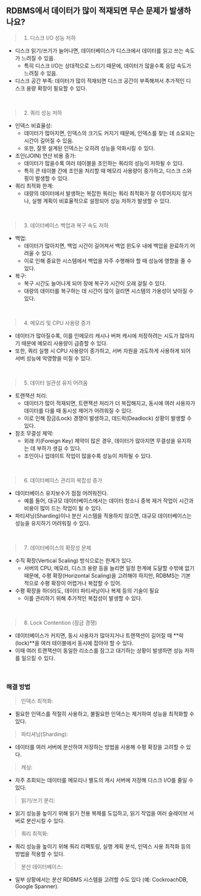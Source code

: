 ## RDBMS에서 데이터가 많이 적재되면 무슨 문제가 발생하나요?

> 1. 디스크 I/O 성능 저하

- 디스크 읽기/쓰기가 늘어나면, 데이터베이스가 디스크에서 데이터를 읽고 쓰는 속도가 느려질 수 있음.
    - 특히 디스크 I/O는 상대적으로 느리기 때문에, 데이터가 많을수록 응답 속도가 느려질 수 있음.
- 디스크 공간 부족: 데이터가 많이 적재되면 디스크 공간이 부족해져서 추가적인 디스크 용량 확장이 필요할 수 있다.

<br/>

> 2. 쿼리 성능 저하

- 인덱스 비효율성:
    - 데이터가 많아지면, 인덱스의 크기도 커지기 때문에, 인덱스를 찾는 데 소요되는 시간이 길어질 수 있음.
    - 또한, 잘못 설계된 인덱스는 오히려 성능을 악화시킬 수 있다.
- 조인(JOIN) 연산 비용 증가:
    - 데이터가 많을수록 여러 테이블을 조인하는 쿼리의 성능이 저하될 수 있다.
    - 특히 큰 테이블 간에 조인을 처리할 때 메모리 사용량이 증가하고, 디스크 스와핑이 발생할 수 있다.
- 쿼리 최적화 한계:
    - 대량의 데이터에서 발생하는 복잡한 쿼리는 쿼리 최적화가 잘 이루어지지 않거나, 실행 계획이 비효율적으로 설정되어 성능 저하가 발생할 수 있다.

<br/>

> 3. 데이터베이스 백업과 복구 속도 저하

- 백업:
    - 데이터가 많아지면, 백업 시간이 길어져서 백업 윈도우 내에 백업을 완료하기 어려울 수 있다.
    - 이로 인해 중요한 시스템에서 백업을 자주 수행해야 할 때 성능에 영향을 줄 수 있다.
- 복구:
    - 복구 시간도 늘어나게 되어 장애 복구가 시간이 오래 걸릴 수 있다.
    - 대량의 데이터를 복구하는 데 시간이 많이 걸리면 시스템의 가용성이 낮아질 수 있다.

<br/>

> 4. 메모리 및 CPU 사용량 증가

- 데이터가 많아질수록, 이를 인메모리 캐시나 버퍼 캐시에 저장하려는 시도가 많아지기 때문에 메모리 사용량이 급증할 수 있다.
- 또한, 쿼리 실행 시 CPU 사용량이 증가하고, 서버 자원을 과도하게 사용하게 되어 서버 성능에 악영향을 미칠 수 있다.

<br/>

> 5. 데이터 일관성 유지 어려움

- 트랜잭션 처리:
    - 데이터가 많이 적재되면, 트랜잭션 처리가 더 복잡해지고, 동시에 여러 사용자가 데이터를 다룰 때 동시성 제어가 어려워질 수 있다.
    - 이로 인해 잠금(Lock) 경쟁이 발생하고, 데드락(Deadlock) 상황이 발생할 수 있다.
- 참조 무결성 제약:
    - 외래 키(Foreign Key) 제약이 많은 경우, 데이터가 많아지면 무결성을 유지하는 데 부하가 생길 수 있다.
    - 조인이나 업데이트 작업이 많을수록 성능이 저하될 수 있다.

<br/>

> 6. 데이터베이스 관리의 복잡성 증가

- 데이터베이스 유지보수가 점점 어려워진다.
    - 예를 들어, 대규모 데이터베이스에서는 데이터 청소나 중복 제거 작업이 시간과 비용이 많이 드는 작업이 될 수 있다.
- 파티셔닝(Sharding)이나 분산 시스템을 적용하지 않으면, 대규모 데이터베이스는 성능을 유지하기 어려워질 수 있다.

<br/>

> 7. 데이터베이스의 확장성 문제

- 수직 확장(Vertical Scaling) 방식으로는 한계가 있다.
    - 서버의 CPU, 메모리, 디스크 용량 등을 늘리면 일정 한계에 도달할 수밖에 없기 때문에, 수평 확장(Horizontal Scaling)을 고려해야 하지만, RDBMS는 기본적으로 수평 확장이 어렵거나
      복잡할 수 있어.
- 수평 확장을 하더라도, 데이터 파티셔닝이나 복제 등의 기술이 필요
    - 이를 관리하기 위해 추가적인 복잡성이 발생할 수 있다.

<br/>

> 8. Lock Contention (잠금 경쟁)

- 데이터베이스가 커지면, 동시 사용자가 많아지거나 트랜잭션이 길어질 때 **락(lock)**을 여러 테이블에서 동시에 잡아야 할 수 있다.
- 이때 여러 트랜잭션이 동일한 리소스를 잠그고 대기하는 상황이 발생하면 성능 저하를 일으킬 수 있다.

<br/>

### 해결 방법

> 인덱스 최적화:

- 필요한 인덱스를 적절히 사용하고, 불필요한 인덱스는 제거하여 성능을 최적화할 수 있다.

> 파티셔닝(Sharding):

- 데이터를 여러 서버에 분산하여 저장하는 방법을 사용해 수평 확장을 고려할 수 있다.

> 캐싱:

- 자주 조회되는 데이터를 메모리나 별도의 캐시 서버에 저장해 디스크 I/O를 줄일 수 있다.

> 읽기/쓰기 분리:

- 읽기 성능을 높이기 위해 읽기 전용 복제를 도입하고, 읽기 작업을 여러 슬레이브 서버로 분산시킬 수 있다.

> 쿼리 최적화:

- 쿼리 성능을 높이기 위해 쿼리 리팩토링, 실행 계획 분석, 인덱스 사용 최적화 등의 방법을 적용할 수 있다.

> 분산 데이터베이스:

- 일부 상황에서는 분산 RDBMS 시스템을 고려할 수도 있다 (예: CockroachDB, Google Spanner).
